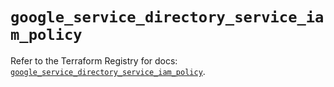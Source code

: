 # `google_service_directory_service_iam_policy`

Refer to the Terraform Registry for docs: [`google_service_directory_service_iam_policy`](https://registry.terraform.io/providers/hashicorp/google-beta/6.13.0/docs/resources/google_service_directory_service_iam_policy).
